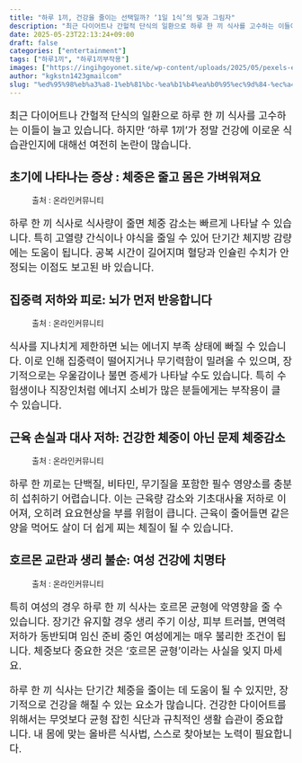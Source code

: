```yaml
---
title: "하루 1끼, 건강을 줄이는 선택일까? ‘1일 1식’의 빛과 그림자"
description: "최근 다이어트나 간헐적 단식의 일환으로 하루 한 끼 식사를 고수하는 이들이 늘고 있습니다. 하지만 ‘하루 1끼’가 정말 건강에 이로운 식습관인지에 대해선 여전히 논란이 많습니다."
date: 2025-05-23T22:13:24+09:00
draft: false
categories: ["entertainment"]
tags: ["하루1끼", "하루1끼부작용"]
images: ["https://ingihgoyonet.site/wp-content/uploads/2025/05/pexels-elif-525070928-31216063-1024x683.jpg", "https://ingihgoyonet.site/wp-content/uploads/2025/05/pexels-silverkblack-23496625-1024x576.jpg", "https://ingihgoyonet.site/wp-content/uploads/2025/05/pexels-maguelonne-peignot-cintas-2152471948-32214637-1024x1024.jpg", "https://ingihgoyonet.site/wp-content/uploads/2025/05/pexels-cottonbro-6473737-683x1024.jpg"]
author: "kgkstn1423gmailcom"
slug: "%ed%95%98%eb%a3%a8-1%eb%81%bc-%ea%b1%b4%ea%b0%95%ec%9d%84-%ec%a4%84%ec%9d%b4%eb%8a%94-%ec%84%a0%ed%83%9d%ec%9d%bc%ea%b9%8c-1%ec%9d%bc-1%ec%8b%9d%ec%9d%98-%eb%b9%9b%ea%b3%bc"
---
```


<p style="font-size:18px">최근 다이어트나 간헐적 단식의 일환으로 하루 한 끼 식사를 고수하는 이들이 늘고 있습니다. 하지만 ‘하루 1끼’가 정말 건강에 이로운 식습관인지에 대해선 여전히 논란이 많습니다. </p> <h2 >초기에 나타나는 증상 : 체중은 줄고 몸은 가벼워져요</h2> <figure ><img src="https://ingihgoyonet.site/wp-content/uploads/2025/05/pexels-elif-525070928-31216063-1024x683.jpg" alt="" style="aspect-ratio:16/9;object-fit:cover"/><figcaption >출처 : 온라인커뮤니티</figcaption></figure> <p style="font-size:18px">하루 한 끼 식사로 식사량이 줄면 체중 감소는 빠르게 나타날 수 있습니다. 특히 고열량 간식이나 야식을 줄일 수 있어 단기간 체지방 감량에는 도움이 됩니다. 공복 시간이 길어지며 혈당과 인슐린 수치가 안정되는 이점도 보고된 바 있습니다.</p> <h2 >집중력 저하와 피로: 뇌가 먼저 반응합니다</h2> <figure ><img src="https://ingihgoyonet.site/wp-content/uploads/2025/05/pexels-silverkblack-23496625-1024x576.jpg" alt="" style="aspect-ratio:16/9;object-fit:cover"/><figcaption >출처 : 온라인커뮤니티</figcaption></figure> <p style="font-size:18px">식사를 지나치게 제한하면 뇌는 에너지 부족 상태에 빠질 수 있습니다. 이로 인해 집중력이 떨어지거나 무기력함이 밀려올 수 있으며, 장기적으로는 우울감이나 불면 증세가 나타날 수도 있습니다. 특히 수험생이나 직장인처럼 에너지 소비가 많은 분들에게는 부작용이 클 수 있습니다.</p> <h2 >근육 손실과 대사 저하: 건강한 체중이 아닌 문제 체중감소</h2> <figure ><img src="https://ingihgoyonet.site/wp-content/uploads/2025/05/pexels-maguelonne-peignot-cintas-2152471948-32214637-1024x1024.jpg" alt="" style="aspect-ratio:16/9;object-fit:cover"/><figcaption >출처 : 온라인커뮤니티</figcaption></figure> <p style="font-size:18px">하루 한 끼로는 단백질, 비타민, 무기질을 포함한 필수 영양소를 충분히 섭취하기 어렵습니다. 이는 근육량 감소와 기초대사율 저하로 이어져, 오히려 요요현상을 부를 위험이 큽니다. 근육이 줄어들면 같은 양을 먹어도 살이 더 쉽게 찌는 체질이 될 수 있습니다.</p> <h2 >호르몬 교란과 생리 불순: 여성 건강에 치명타</h2> <figure ><img src="https://ingihgoyonet.site/wp-content/uploads/2025/05/pexels-cottonbro-6473737-683x1024.jpg" alt="" style="aspect-ratio:16/9;object-fit:cover"/><figcaption >출처 : 온라인커뮤니티</figcaption></figure> <p style="font-size:18px">특히 여성의 경우 하루 한 끼 식사는 호르몬 균형에 악영향을 줄 수 있습니다. 장기간 유지할 경우 생리 주기 이상, 피부 트러블, 면역력 저하가 동반되며 임신 준비 중인 여성에게는 매우 불리한 조건이 됩니다. 체중보다 중요한 것은 ‘호르몬 균형’이라는 사실을 잊지 마세요.</p> <p style="font-size:18px">하루 한 끼 식사는 단기간 체중을 줄이는 데 도움이 될 수 있지만, 장기적으로 건강을 해칠 수 있는 요소가 많습니다. 건강한 다이어트를 위해서는 무엇보다 균형 잡힌 식단과 규칙적인 생활 습관이 중요합니다. 내 몸에 맞는 올바른 식사법, 스스로 찾아보는 노력이 필요합니다.</p>